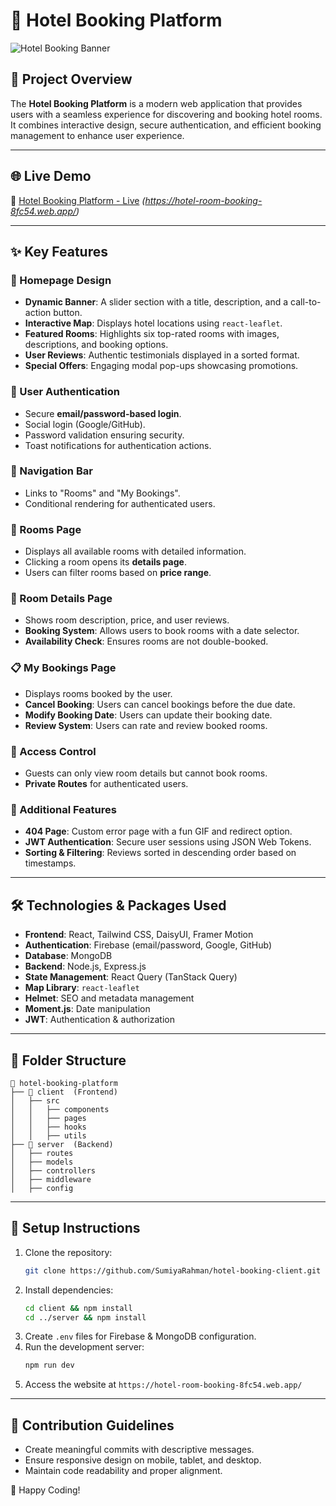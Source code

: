 # 🏨 Hotel Booking Platform

![Hotel Booking Banner](https://i.ibb.co/whQL2XNb/Screenshot-218.png)

## 🚀 Project Overview
The **Hotel Booking Platform** is a modern web application that provides users with a seamless experience for discovering and booking hotel rooms. It combines interactive design, secure authentication, and efficient booking management to enhance user experience.

---

## 🌐 Live Demo
🔗 [Hotel Booking Platform - Live](#) *(https://hotel-room-booking-8fc54.web.app/)*

---

## ✨ Key Features

### 🏡 Homepage Design
- **Dynamic Banner**: A slider section with a title, description, and a call-to-action button.
- **Interactive Map**: Displays hotel locations using `react-leaflet`.
- **Featured Rooms**: Highlights six top-rated rooms with images, descriptions, and booking options.
- **User Reviews**: Authentic testimonials displayed in a sorted format.
- **Special Offers**: Engaging modal pop-ups showcasing promotions.

### 🔑 User Authentication
- Secure **email/password-based login**.
- Social login (Google/GitHub).
- Password validation ensuring security.
- Toast notifications for authentication actions.

### 🧭 Navigation Bar
- Links to "Rooms" and "My Bookings".
- Conditional rendering for authenticated users.

### 🛌 Rooms Page
- Displays all available rooms with detailed information.
- Clicking a room opens its **details page**.
- Users can filter rooms based on **price range**.

### 🏡 Room Details Page
- Shows room description, price, and user reviews.
- **Booking System**: Allows users to book rooms with a date selector.
- **Availability Check**: Ensures rooms are not double-booked.

### 📋 My Bookings Page
- Displays rooms booked by the user.
- **Cancel Booking**: Users can cancel bookings before the due date.
- **Modify Booking Date**: Users can update their booking date.
- **Review System**: Users can rate and review booked rooms.

### 🔐 Access Control
- Guests can only view room details but cannot book rooms.
- **Private Routes** for authenticated users.

### 🚀 Additional Features
- **404 Page**: Custom error page with a fun GIF and redirect option.
- **JWT Authentication**: Secure user sessions using JSON Web Tokens.
- **Sorting & Filtering**: Reviews sorted in descending order based on timestamps.

---

## 🛠️ Technologies & Packages Used
- **Frontend**: React, Tailwind CSS, DaisyUI, Framer Motion
- **Authentication**: Firebase (email/password, Google, GitHub)
- **Database**: MongoDB
- **Backend**: Node.js, Express.js
- **State Management**: React Query (TanStack Query)
- **Map Library**: `react-leaflet`
- **Helmet**: SEO and metadata management
- **Moment.js**: Date manipulation
- **JWT**: Authentication & authorization

---

## 📂 Folder Structure
```
📂 hotel-booking-platform
├── 📂 client  (Frontend)
│   ├── src
│   │   ├── components
│   │   ├── pages
│   │   ├── hooks
│   │   ├── utils
├── 📂 server  (Backend)
│   ├── routes
│   ├── models
│   ├── controllers
│   ├── middleware
│   ├── config
```

---

## 📝 Setup Instructions
1. Clone the repository:
   ```bash
   git clone https://github.com/SumiyaRahman/hotel-booking-client.git
   ```
2. Install dependencies:
   ```bash
   cd client && npm install
   cd ../server && npm install
   ```
3. Create `.env` files for Firebase & MongoDB configuration.
4. Run the development server:
   ```bash
   npm run dev
   ```
5. Access the website at `https://hotel-room-booking-8fc54.web.app/`

---

## 📌 Contribution Guidelines
- Create meaningful commits with descriptive messages.
- Ensure responsive design on mobile, tablet, and desktop.
- Maintain code readability and proper alignment.


🚀 Happy Coding!
